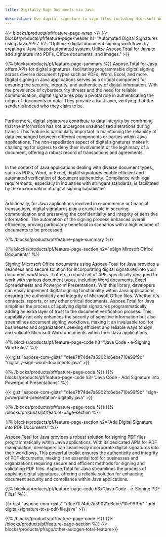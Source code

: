 ```yaml
---
title: Digitally Sign Documents via Java 

description: Use digital signature to sign files including Microsoft Word, Excel, PowerPoint, PDF and Images via your Java application. Add e-Signature online via app.
---
```


{{< blocks/products/pf/feature-page-wrap >}}
{{< blocks/products/pf/feature-page-header h1="Automated Digital Signatures using Java APIs" h2="Optimize digital document signing workflows by creating a Java-based automated system. Utilize Aspose.Total for Java to add signature into PDFs, Office documents, and images." >}}

{{% blocks/products/pf/feature-page-summary %}}
Aspose.Total for Java offers APIs for digital signatures, facilitating programmable digital signing across diverse document types such as PDFs, Word, Excel, and more. Digital signing in Java applications serves as a critical component for ensuring the security, integrity, and authenticity of digital information. With the prevalence of cybersecurity threats and the need for reliable communication, digital signatures play a pivotal role in authenticating the origin of documents or data. They provide a trust layer, verifying that the sender is indeed who they claim to be. <br /><br />

Furthermore, digital signatures contribute to data integrity by confirming that the information has not undergone unauthorized alterations during transit. This feature is particularly important in maintaining the reliability of data exchanged between different components or parties within Java applications. The non-repudiation aspect of digital signatures makes it challenging for signers to deny their involvement or the legitimacy of a document, offering a robust record of transactions and agreements. <br /><br />

In the context of Java applications dealing with diverse document types, such as PDFs, Word, or Excel, digital signatures enable efficient and automated verification of document authenticity. Compliance with legal requirements, especially in industries with stringent standards, is facilitated by the incorporation of digital signing capabilities. <br /><br />

Additionally, for Java applications involved in e-commerce or financial transactions, digital signatures play a crucial role in securing communication and preserving the confidentiality and integrity of sensitive information. The automation of the signing process enhances overall efficiency, proving particularly beneficial in scenarios with a high volume of documents to be processed. 

{{% /blocks/products/pf/feature-page-summary  %}}

{{% blocks/products/pf/feature-page-section  h2="eSign Mirosoft Office Documents" %}}

Signing Microsoft Office documents using Aspose.Total for Java provides a seamless and secure solution for incorporating digital signatures into your document workflows. It offers a robust set of APIs specifically designed to work with various document types, including Word documents, Excel Spreadsheets and Powerpoint Presentations. With this library, developers can easily implement digital signing functionality within Java applications, ensuring the authenticity and integrity of Microsoft Office files. Whether it's contracts, reports, or any other critical documents, Aspose.Total for Java simplifies the process of applying digital signatures programmatically, adding an extra layer of trust to the document verification process. This capability not only enhances the security of sensitive information but also streamlines document signing workflows, making it an invaluable tool for businesses and organizations seeking efficient and reliable ways to sign and validate Microsoft Word documents within their Java applications.

{{% blocks/products/pf/feature-page-code h3="Java Code - e-Signing Word Files" %}}

{{< gist "aspose-com-gists" "dfee7ff74de7a59021c6ebe710e99f9b" "digitally-sign-word-documents.java" >}}

{{% /blocks/products/pf/feature-page-code  %}}
{{% blocks/products/pf/feature-page-code h3="Java Code - Add Signature into Powerpoint Presentations" %}}

{{< gist "aspose-com-gists" "dfee7ff74de7a59021c6ebe710e99f9b" "sign-powerpoint-presentation-digitally.java" >}}

{{% /blocks/products/pf/feature-page-code  %}}
{{% /blocks/products/pf/feature-page-section %}}

{{% blocks/products/pf/feature-page-section  h2="Add Digital Signature into PDF Documents" %}}

Aspose.Total for Java provides a robust solution for signing PDF files programmatically within Java applications. With its dedicated APIs for PDF manipulation, developers can seamlessly incorporate digital signatures into their workflows. This powerful toolkit ensures the authenticity and integrity of PDF documents, making it an essential tool for businesses and organizations requiring secure and efficient methods for signing and validating PDF files. Aspose.Total for Java streamlines the process of applying digital signatures, offering a reliable solution for enhancing document security and compliance within Java applications.

{{% blocks/products/pf/feature-page-code h3="Java Code - e-Signing PDF Files" %}}

{{< gist "aspose-com-gists" "dfee7ff74de7a59021c6ebe710e99f9b" "add-digital-signature-to-a-pdf-file.java" >}}

{{% /blocks/products/pf/feature-page-code  %}}
{{% /blocks/products/pf/feature-page-section %}}
{{< blocks/products/pf/agp/other-autogen-total-feature>}}